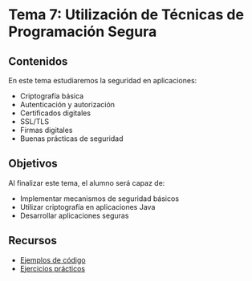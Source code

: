 # Tema 7: Utilización de Técnicas de Programación Segura

## Contenidos

En este tema estudiaremos la seguridad en aplicaciones:

- Criptografía básica
- Autenticación y autorización
- Certificados digitales
- SSL/TLS
- Firmas digitales
- Buenas prácticas de seguridad

## Objetivos

Al finalizar este tema, el alumno será capaz de:

- Implementar mecanismos de seguridad básicos
- Utilizar criptografía en aplicaciones Java
- Desarrollar aplicaciones seguras

## Recursos

- [Ejemplos de código](./ejemplos)
- [Ejercicios prácticos](./ejercicios)
